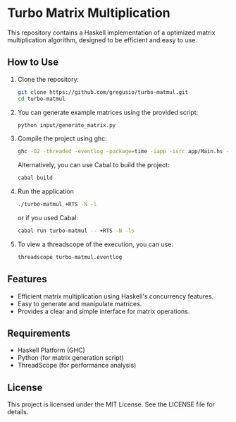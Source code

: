 # Turbo Matrix Multiplication

This repository contains a Haskell implementation of a optimized matrix multiplication algorithm, designed to be efficient and easy to use.

## How to Use

1. Clone the repository:
   ```bash
   git clone https://github.com/gregusio/turbo-matmul.git
   cd turbo-matmul
   ```

2. You can generate example matrices using the provided script:
   ```bash
   python input/generate_matrix.py
   ```

3. Compile the project using ghc:
   ```bash
   ghc -O2 -threaded -eventlog -package=time -iapp -isrc app/Main.hs -o turbo-matmul
   ```

    Alternatively, you can use Cabal to build the project:
   ```bash
   cabal build
   ```

4. Run the application
   ```bash
   ./turbo-matmul +RTS -N -l
    ```
    
    or if you used Cabal:
    ```bash
    cabal run turbo-matmul -- +RTS -N -ls
    ```

5. To view a threadscope of the execution, you can use:
   ```bash
   threadscope turbo-matmul.eventlog
   ```

## Features
- Efficient matrix multiplication using Haskell's concurrency features.
- Easy to generate and manipulate matrices.
- Provides a clear and simple interface for matrix operations.

## Requirements
- Haskell Platform (GHC)
- Python (for matrix generation script)
- ThreadScope (for performance analysis)

## License
This project is licensed under the MIT License. See the LICENSE file for details.
